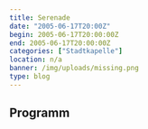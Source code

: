 ```yaml
---
title: Serenade
date: "2005-06-17T20:00Z"
begin: 2005-06-17T20:00:00Z
end: 2005-06-17T20:00:00Z
categories: ["Stadtkapelle"]
location: n/a
banner: /img/uploads/missing.png
type: blog
---
```

## Programm

